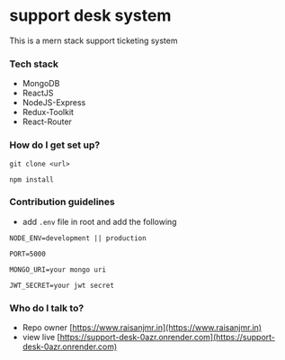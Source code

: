 # support desk system

This is a mern stack support ticketing system

### Tech stack

- MongoDB
- ReactJS
- NodeJS-Express
- Redux-Toolkit
- React-Router

### How do I get set up?

```
git clone <url>

npm install
```

### Contribution guidelines

- add `.env` file in root and add the following

```
NODE_ENV=development || production

PORT=5000

MONGO_URI=your mongo uri

JWT_SECRET=your jwt secret
```

### Who do I talk to?

- Repo owner [https://www.raisanjmr.in](https://www.raisanjmr.in)
- view live [https://support-desk-0azr.onrender.com](https://support-desk-0azr.onrender.com)
